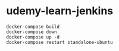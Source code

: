# udemy-learn-jenkins


```
docker-compose build
docker-compose down
docker-compose up -d
docker-compose restart standalone-ubuntu
```
